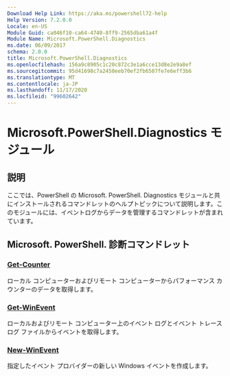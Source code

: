 ```yaml
---
Download Help Link: https://aka.ms/powershell72-help
Help Version: 7.2.0.0
Locale: en-US
Module Guid: ca046f10-ca64-4740-8ff9-2565dba61a4f
Module Name: Microsoft.PowerShell.Diagnostics
ms.date: 06/09/2017
schema: 2.0.0
title: Microsoft.PowerShell.Diagnostics
ms.openlocfilehash: 156a9c8905c1c20c872c3e1a6cce13d8e2e9a8ef
ms.sourcegitcommit: 95d41698c7a2450eeb70ef2fb6507fe7e6eff3b6
ms.translationtype: MT
ms.contentlocale: ja-JP
ms.lasthandoff: 11/17/2020
ms.locfileid: "99602642"
---
```

# Microsoft.PowerShell.Diagnostics モジュール

## 説明

ここでは、PowerShell の Microsoft. PowerShell. Diagnostics モジュールと共にインストールされるコマンドレットのヘルプトピックについて説明します。このモジュールには、イベントログからデータを管理するコマンドレットが含まれています。

## Microsoft. PowerShell. 診断コマンドレット

### [Get-Counter](Get-Counter.md)
ローカル コンピューターおよびリモート コンピューターからパフォーマンス カウンターのデータを取得します。

### [Get-WinEvent](Get-WinEvent.md)
ローカルおよびリモート コンピューター上のイベント ログとイベント トレース ログ ファイルからイベントを取得します。

### [New-WinEvent](New-WinEvent.md)
指定したイベント プロバイダーの新しい Windows イベントを作成します。


